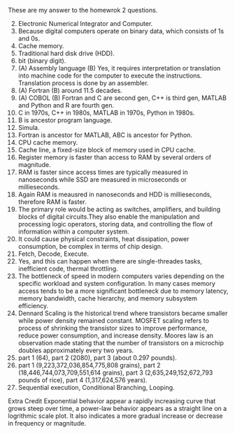 These are my answer to the homewrok 2 questions. 

2. Electronic Numerical Integrator and Computer.  
3. Because digital computers operate on binary data, which consists of 1s and 0s.
4. Cache memory.  
5. Traditional hard disk drive (HDD).
6. bit (binary digit).  
7. (A) Assembly language (B) Yes, it requires interpretation or translation into machine code for the computer to execute the instructions. Translation process is done by an assembler.  
8. (A) Fortran (B) around 11.5 decades.  
9. (A) COBOL (B) Fortran and C are second gen, C++ is third gen, MATLAB and Python and R are fourth gen.  
10. C in 1970s, C++ in 1980s, MATLAB in 1970s, Python in 1980s.  
11. B is ancestor program language.  
12. Simula.  
13. Fortran is ancestor for MATLAB, ABC is ancestor for Python.  
14. CPU cache memory.  
15. Cache line, a fixed-size block of memory used in CPU cache.  
16. Register memory is faster than access to RAM by several orders of magnitude.  
17. RAM is faster since access times are typically measured in nanoseconds while SSD are measured in microseconds or millieseconds.  
18. Again RAM is meausred in nanoseconds and HDD is millieseconds, therefore RAM is faster.   
19. The primary role would be acting as switches, amplifiers, and building blocks of digital circuits.They also enable the manipulation and processing logic operators, storing data, and controlling the flow of information within a computer system.  
20. It could cause physical constraints, heat dissipation, power consumption, be complex in terms of chip design.  
21. Fetch, Decode, Execute.  
22. Yes, and this can happen when there are single-threades tasks, inefficient code, thermal throttling.  
23. The bottleneck of speed in modern computers varies depending on the specific workload and system configuration. In many cases memory access tends to be a more significant bottleneck due to memory latency, memory bandwidth, cache hierarchy, and memory subsystem efficiency.  
24. Dennard Scaling is the historical trend where transistors became smaller while power density remained constant. MOSFET scaling refers to process of shrinking the transistor sizes to improve performance, reduce power consumption, and increase density. Moores law is an observation made stating that the number of transistors on a microchip doubles approximately every two years.  
25. part 1 (64), part 2 (2080), part 3 (about 0.297 pounds).  
26. part 1 (9,223,372,036,854,775,808 grains), part 2 (18,446,744,073,709,551,614 grains), part 3 (2,635,249,152,672,793 pounds of rice), part 4 (1,317,624,576 years).  
27. Sequential execution, Conditional Branching, Looping.  

Extra Credit
Exponential behavior appear a rapidly increasing curve that grows steep over time, a power-law behavior appears as a straight line on a logrithmic scale plot. It also indicates a more gradual increase or decrease in frequency or magnitude.

